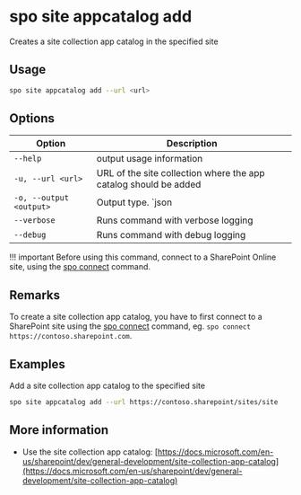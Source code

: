 # spo site appcatalog add

Creates a site collection app catalog in the specified site

## Usage

```sh
spo site appcatalog add --url <url>
```

## Options

Option|Description
------|-----------
`--help`|output usage information
`-u, --url <url>`|URL of the site collection where the app catalog should be added
`-o, --output <output>`|Output type. `json|text`. Default `text`
`--verbose`|Runs command with verbose logging
`--debug`|Runs command with debug logging

!!! important
    Before using this command, connect to a SharePoint Online site, using the [spo connect](../connect.md) command.

## Remarks

To create a site collection app catalog, you have to first connect to a SharePoint site using the [spo connect](../connect.md) command, eg. `spo connect https://contoso.sharepoint.com`.

## Examples

Add a site collection app catalog to the specified site

```sh
spo site appcatalog add --url https://contoso.sharepoint/sites/site
```

## More information

- Use the site collection app catalog: [https://docs.microsoft.com/en-us/sharepoint/dev/general-development/site-collection-app-catalog](https://docs.microsoft.com/en-us/sharepoint/dev/general-development/site-collection-app-catalog)